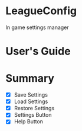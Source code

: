 # LeagueConfig
In game settings manager

# User's Guide



# Summary
* [x] Save Settings
* [x] Load Settings
* [x] Restore Settings
* [x] Settings Button
* [x] Help Button
